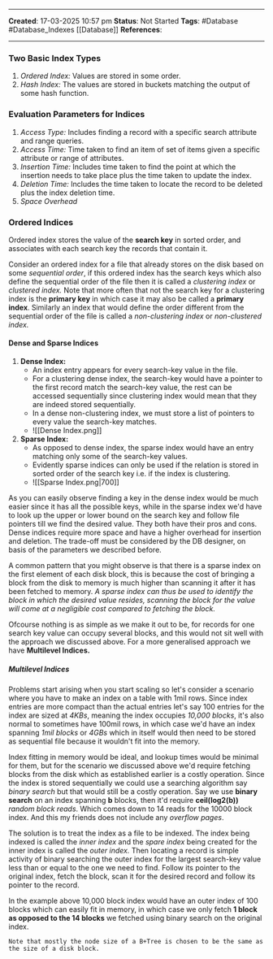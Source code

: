 _____
**Created**: 17-03-2025 10:57 pm
**Status**: Not Started
**Tags**: #Database #Database_Indexes [[Database]]
**References**: 
______

### Two Basic Index Types
1. *Ordered Index:* Values are stored in some order.
2. *Hash Index:* The values are stored in buckets matching the output of some hash function.

### Evaluation Parameters for Indices
1. *Access Type:* Includes finding a record with a specific search attribute and range queries.
2. *Access Time:* Time taken to find an item of set of items given a specific attribute or range of attributes.
3. *Insertion Time:* Includes time taken to find the point at which the insertion needs to take place plus the time taken to update the index.
4. *Deletion Time:* Includes the time taken to locate the record to be deleted plus the index deletion time.
5. *Space Overhead*

### Ordered Indices
Ordered index stores the value of the **search key** in sorted order, and associates with each search key the records that contain it.

Consider an ordered index for a file that already stores on the disk based on some *sequential order*, if this ordered index has the search keys which also define the sequential order of the file then it is called a *clustering index* or *clustered index.* Note that more often that not the search key for a clustering index is the **primary key** in which case it may also be called a **primary index**. Similarly an index that would define the order different from the sequential order of the file is called a *non-clustering index* or *non-clustered index.*

#### Dense and Sparse Indices
1. **Dense Index:** 
	- An index entry appears for every search-key value in the file.
	- For a clustering dense index, the search-key would have a pointer to the first record match the search-key value, the rest can be accessed sequentially since clustering index would mean that they are indeed stored sequentially.
	- In a dense non-clustering index, we must store a list of pointers to every value the search-key matches.
	- ![[Dense Index.png]]
2. **Sparse Index:**
	- As opposed to dense index, the sparse index would have an entry matching only some of the search-key values.
	- Evidently sparse indices can only be used if the relation is stored in sorted order of the search key i.e. if the index is clustering.
	- ![[Sparse Index.png|700]]

As you can easily observe finding a key in the dense index would be much easier since it has all the possible keys, while in the sparse index we'd have to look up the upper or lower bound on the search key and follow file pointers till we find the desired value.
They both have their pros and cons. Dense indices require more space and have a higher overhead for insertion and deletion. The trade-off must be considered by the DB designer, on basis of the parameters we described before.

A common pattern that you might observe is that there is a sparse index on the first element of each disk block, this is because the cost of bringing a block from the disk to memory is much higher than scanning it after it has been fetched to memory. *A sparse index can thus be used to identify the block in which the desired value resides, scanning the block for the value will come at a negligible cost compared to fetching the block.*

Ofcourse nothing is as simple as we make it out to be, for records for one search key value can occupy several blocks, and this would not sit well with the approach we discussed above. For a more generalised approach we have **Multilevel Indices.**

##### Multilevel Indices
Problems start arising when you start scaling so let's consider a scenario where you have to make an index on a table with 1mil rows. Since index entries are more compact than the actual entries let's say 100 entries for the index are sized at *4KBs*, meaning the index occupies *10,000 blocks*, it's also normal to sometimes have 100mil rows, in which case we'd have an index spanning *1mil blocks* or *4GBs* which in itself would then need to be stored as sequential file because it wouldn't fit into the memory.

Index fitting in memory would be ideal, and lookup times would be minimal for them, but for the scenario we discussed above we'd require fetching blocks from the disk which as established earlier is a costly operation. Since the index is stored sequentially we could use a searching algorithm say *binary search* but that would still be a costly operation. 
Say we use **binary search** on an index spanning **b** blocks, then it'd require **ceil(log2(b))** *random block reads*. Which comes down to 14 reads for the 10000 block index. And this my friends does not include any *overflow pages*. 

The solution is to treat the index as a file to be indexed. The index being indexed is called the *inner index* and the *spare index* being created for the inner index is called the *outer index.* Then locating a record is simple activity of binary searching the outer index for the largest search-key value less than or equal to the one we need to find. Follow its pointer to the original index, fetch the block, scan it for the desired record and follow its pointer to the record.

In the example above 10,000 block index would have an outer index of 100 blocks which can easily fit in memory, in which case we only fetch **1 block as opposed to the 14 blocks** we fetched using binary search on the original index.

`Note that mostly the node size of a B+Tree is chosen to be the same as the size of a disk block.`